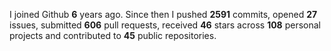 
I joined Github **6** years ago. Since then I pushed **2591** commits, opened **27** issues, submitted **606** pull requests, received **46** stars across **108** personal projects and contributed to **45** public repositories.
